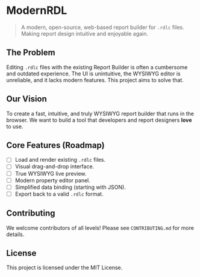 # ModernRDL

> A modern, open-source, web-based report builder for `.rdlc` files. Making report design intuitive and enjoyable again.

## The Problem
Editing `.rdlc` files with the existing Report Builder is often a cumbersome and outdated experience. The UI is unintuitive, the WYSIWYG editor is unreliable, and it lacks modern features. This project aims to solve that.

## Our Vision
To create a fast, intuitive, and truly WYSIWYG report builder that runs in the browser. We want to build a tool that developers and report designers **love** to use.

## Core Features (Roadmap)
- [ ] Load and render existing `.rdlc` files.
- [ ] Visual drag-and-drop interface.
- [ ] True WYSIWYG live preview.
- [ ] Modern property editor panel.
- [ ] Simplified data binding (starting with JSON).
- [ ] Export back to a valid `.rdlc` format.

## Contributing
We welcome contributors of all levels! Please see `CONTRIBUTING.md` for more details.

## License
This project is licensed under the MIT License.
